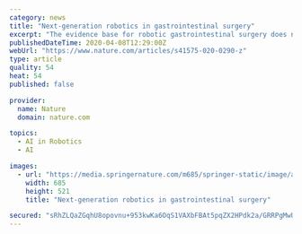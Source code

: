 ```yaml
---
category: news
title: "Next-generation robotics in gastrointestinal surgery"
excerpt: "The evidence base for robotic gastrointestinal surgery does not yet support its widespread adoption. Here, Kinross et al. discuss this evidence base and the principles on which future gastrointestinal surgical trials should be based,"
publishedDateTime: 2020-04-08T12:29:00Z
webUrl: "https://www.nature.com/articles/s41575-020-0290-z"
type: article
quality: 54
heat: 54
published: false

provider:
  name: Nature
  domain: nature.com

topics:
  - AI in Robotics
  - AI

images:
  - url: "https://media.springernature.com/m685/springer-static/image/art%3A10.1038%2Fs41575-020-0290-z/MediaObjects/41575_2020_290_Fig1_HTML.png"
    width: 685
    height: 521
    title: "Next-generation robotics in gastrointestinal surgery"

secured: "sRhZLQaZGqhU8opovnu+953kwKa6OqS1VAXbFBAt5pqZX2HPdk2a/GRRPgMwUOekl0W0cw0TO8wc4PD0LNCEE0EGKUOGzEoIvqhvwtaGvZMSz9RCyAVxLQ4kSnTWSGPqZ+wz2ql6G0Qqp1tIz/CFrz1CUi6VvJKRwtlvLwl7RHeajCPRvzggPEgg4kr/Ly+C+9mxm/8q3wxWM1GvBe4aMrCkB4covyln0YmT6MuVY5qCjTclfhFwM9tmF8z8zQYLRXWEFYfmwr+iPaputIYdBFvjXu2W0DLkH4eryIwNei5WxM17oaQ/bQABsYcoY5Jo;x6eAYXmzoNt1k0L5mbIGRw=="
---
```


